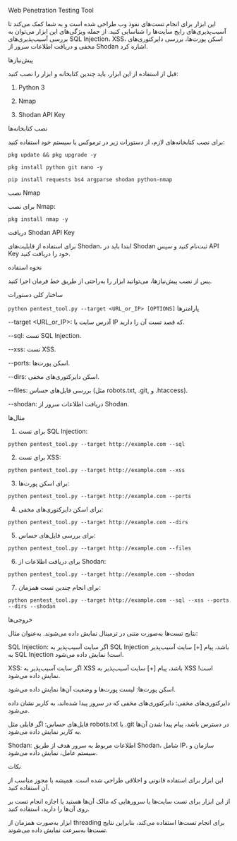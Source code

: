 Web Penetration Testing Tool

این ابزار برای انجام تست‌های نفوذ وب طراحی شده است و به شما کمک می‌کند تا آسیب‌پذیری‌های رایج سایت‌ها را شناسایی کنید. از جمله ویژگی‌های این ابزار می‌توان به بررسی آسیب‌پذیری‌های SQL Injection، XSS، اسکن پورت‌ها، بررسی دایرکتوری‌های مخفی و دریافت اطلاعات سرور از Shodan اشاره کرد.

پیش‌نیازها

قبل از استفاده از این ابزار، باید چندین کتابخانه و ابزار را نصب کنید:

1. Python 3


2. Nmap


3. Shodan API Key



نصب کتابخانه‌ها

برای نصب کتابخانه‌های لازم، از دستورات زیر در ترموکس یا سیستم خود استفاده کنید:

```pkg update && pkg upgrade -y```

```pkg install python git nano -y```

```pip install requests bs4 argparse shodan python-nmap```

نصب Nmap

برای نصب Nmap:

```pkg install nmap -y```

دریافت Shodan API Key

برای استفاده از قابلیت‌های Shodan، ابتدا باید در Shodan ثبت‌نام کنید و سپس API Key خود را دریافت کنید.

نحوه استفاده

پس از نصب پیش‌نیازها، می‌توانید ابزار را به‌راحتی از طریق خط فرمان اجرا کنید.

ساختار کلی دستورات

```python pentest_tool.py --target <URL_or_IP> [OPTIONS]```
پارامترها

--target <URL_or_IP>: آدرس سایت یا IP که قصد تست آن را دارید.

--sql: تست SQL Injection.

--xss: تست XSS.

--ports: اسکن پورت‌ها.

--dirs: اسکن دایرکتوری‌های مخفی.

--files: بررسی فایل‌های حساس (مثل robots.txt, .git, و .htaccess).

--shodan: دریافت اطلاعات سرور از Shodan.


مثال‌ها

1. برای تست SQL Injection:



```python pentest_tool.py --target http://example.com --sql```

2. برای تست XSS:



```python pentest_tool.py --target http://example.com --xss```

3. برای اسکن پورت‌ها:



```python pentest_tool.py --target http://example.com --ports```

4. برای اسکن دایرکتوری‌های مخفی:



```python pentest_tool.py --target http://example.com --dirs```

5. برای بررسی فایل‌های حساس:



```python pentest_tool.py --target http://example.com --files```

6. برای دریافت اطلاعات از Shodan:



```python pentest_tool.py --target http://example.com --shodan```

7. برای انجام چندین تست همزمان:



```python pentest_tool.py --target http://example.com --sql --xss --ports --dirs --shodan```

خروجی‌ها

نتایج تست‌ها به‌صورت متنی در ترمینال نمایش داده می‌شوند. به‌عنوان مثال:

SQL Injection: اگر سایت آسیب‌پذیر به SQL Injection باشد، پیام [+] سایت آسیب‌پذیر به SQL Injection است! نمایش داده می‌شود.

XSS: اگر سایت آسیب‌پذیر به XSS باشد، پیام [+] سایت آسیب‌پذیر به XSS است! نمایش داده می‌شود.

اسکن پورت‌ها: لیست پورت‌ها و وضعیت آن‌ها نمایش داده می‌شود.

دایرکتوری‌های مخفی: دایرکتوری‌های مخفی که در سرور پیدا شده‌اند، به کاربر نشان داده می‌شود.

فایل‌های حساس: اگر فایلی مثل robots.txt یا .git در دسترس باشد، پیام پیدا شدن آن‌ها به کاربر نمایش داده می‌شود.

Shodan: اطلاعات مربوط به سرور هدف از طریق Shodan، شامل IP، سازمان و سیستم عامل، نمایش داده می‌شود.


نکات

این ابزار برای استفاده قانونی و اخلاقی طراحی شده است. همیشه با مجوز مناسب از آن استفاده کنید.

از این ابزار برای تست سایت‌ها یا سرورهایی که مالک آن‌ها هستید یا اجازه انجام تست بر روی آن‌ها را دارید، استفاده کنید.

ابزار به‌صورت همزمان از threading برای انجام تست‌ها استفاده می‌کند، بنابراین نتایج تست‌ها به‌سرعت نمایش داده می‌شوند.

